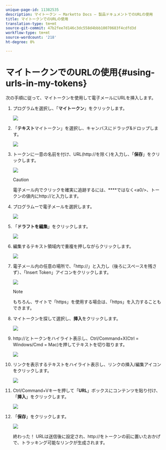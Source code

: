 ```yaml
---
unique-page-id: 11382535
description: マイトークン — Marketto Docs — 製品ドキュメントでのURLの使用
title: マイトークンでのURLの使用
translation-type: tm+mt
source-git-commit: 47b2fee7d146c3dc558d4bbb10070683f4cdfd3d
workflow-type: tm+mt
source-wordcount: '218'
ht-degree: 0%

---
```



# マイトークンでのURLの使用{#using-urls-in-my-tokens}

次の手順に従って、マイトークンを使用して電子メールにURLを挿入します。

1. プログラムを選択し、「**マイトークン**」をクリックします。

   ![](assets/one-4.png)

1. 「**テキスト**&#x200B;マイトークン」を選択し、キャンバスにドラッグ&amp;ドロップします。

   ![](assets/two-4.png)

1. トークンに一意の名前を付け、URL(http://を除く)を入力し、「**保存**」をクリックします。

   ![](assets/three-4.png)

   >[!CAUTION]
   >
   >電子メール内でクリックを確実に追跡するには、****&#x200B;ではなく&lt;a0/>、トークンの値内にhttp://と入力します。

1. プログラムーで電子メールを選択します。

   ![](assets/four-3.png)

1. 「**ドラフトを編集**」をクリックします。

   ![](assets/five-3.png)

1. 編集するテキスト領域内で重複を押しながらクリックします。

   ![](assets/six-1.png)

1. 電子メール内の任意の場所で、「http://」と入力し（後ろにスペースを残さず）、「Insert Token」アイコンをクリックします。

   ![](assets/seven.png)

   >[!NOTE]
   >
   >もちろん、サイトで「https」を使用する場合は、「https」を入力することもできます。

1. マイトークンを探して選択し、**挿入**&#x200B;をクリックします。

   ![](assets/eight.png)

1. http://とトークンをハイライト表示し、Ctrl/Command+X(Ctrl = Windows/Cmd = Mac)を押してテキストを切り取ります。

   ![](assets/nine.png)

1. リンクを表示するテキストをハイライト表示し、リンクの挿入/編集アイコンをクリックします。

   ![](assets/ten.png)

1. Ctrl/Command+Vキーを押して「**URL**」ボックスにコンテンツを貼り付け、「**挿入**」をクリックします。

   ![](assets/eleven.png)

1. 「**保存**」をクリックします。

   ![](assets/twelve.png)

   終わった！ URLは送信後に設定され、http://をトークンの前に置いたおかげで、トラッキング可能なリンクが生成されます。

